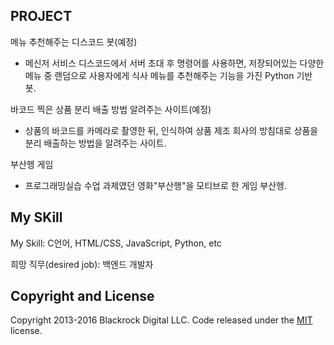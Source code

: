 ## PROJECT
메뉴 추천해주는 디스코드 봇(예정)

- 메신저 서비스 디스코드에서 서버 초대 후 명령어를 사용하면, 저장되어있는 다양한 메뉴 중 랜덤으로 사용자에게 식사 메뉴를 추천해주는 기능을 가진 Python 기반 봇.

바코드 찍은 상품 분리 배출 방법 알려주는 사이트(예정)

- 상품의 바코드를 카메라로 촬영한 뒤, 인식하여 상품 제조 회사의 방침대로 상품을 분리 배출하는 방법을 알려주는 사이트.

부산헹 게임

- 프로그래밍실습 수업 과제였던 영화"부산행"을 모티브로 한 게임 부산헹.



## My SKill
My Skill: C언어, HTML/CSS, JavaScript, Python, etc

희망 직무(desired job): 백엔드 개발자

## Copyright and License
Copyright 2013-2016 Blackrock Digital LLC. Code released under the [MIT](https://github.com/BlackrockDigital/startbootstrap-freelancer/blob/gh-pages/LICENSE) license.

